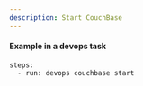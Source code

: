 ```yaml
---
description: Start CouchBase
---
```


#### Example in a devops task

    steps:
      - run: devops couchbase start
